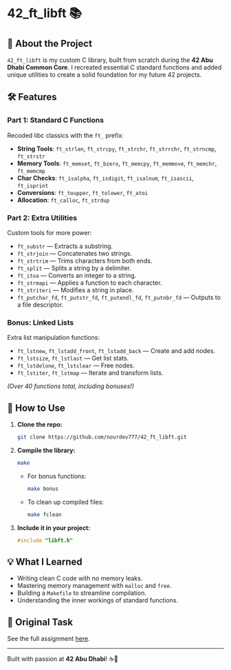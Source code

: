 # 42_ft_libft 📚

## 🌟 About the Project
`42_ft_libft` is my custom C library, built from scratch during the **42 Abu Dhabi Common Core**. I recreated essential C standard functions and added unique utilities to create a solid foundation for my future 42 projects.

## 🛠️ Features

### Part 1: Standard C Functions
Recoded libc classics with the `ft_` prefix:

- **String Tools**: `ft_strlen`, `ft_strcpy`, `ft_strchr`, `ft_strrchr`, `ft_strncmp`, `ft_strstr`  
- **Memory Tools**: `ft_memset`, `ft_bzero`, `ft_memcpy`, `ft_memmove`, `ft_memchr`, `ft_memcmp`  
- **Char Checks**: `ft_isalpha`, `ft_isdigit`, `ft_isalnum`, `ft_isascii`, `ft_isprint`  
- **Conversions**: `ft_toupper`, `ft_tolower`, `ft_atoi`  
- **Allocation**: `ft_calloc`, `ft_strdup`  

### Part 2: Extra Utilities
Custom tools for more power:

- `ft_substr` — Extracts a substring.  
- `ft_strjoin` — Concatenates two strings.  
- `ft_strtrim` — Trims characters from both ends.  
- `ft_split` — Splits a string by a delimiter.  
- `ft_itoa` — Converts an integer to a string.  
- `ft_strmapi` — Applies a function to each character.  
- `ft_striteri` — Modifies a string in place.  
- `ft_putchar_fd`, `ft_putstr_fd`, `ft_putendl_fd`, `ft_putnbr_fd` — Outputs to a file descriptor.  

### Bonus: Linked Lists
Extra list manipulation functions:

- `ft_lstnew`, `ft_lstadd_front`, `ft_lstadd_back` — Create and add nodes.  
- `ft_lstsize`, `ft_lstlast` — Get list stats.  
- `ft_lstdelone`, `ft_lstclear` — Free nodes.  
- `ft_lstiter`, `ft_lstmap` — Iterate and transform lists.  

*(Over 40 functions total, including bonuses!)*

## 🚀 How to Use

1. **Clone the repo:**  
   ```bash
   git clone https://github.com/nourdev777/42_ft_libft.git
   ```

2. **Compile the library:**  
   ```bash
   make
   ```
   - For bonus functions:  
     ```bash
     make bonus
     ```
   - To clean up compiled files:  
     ```bash
     make fclean
     ```

3. **Include it in your project:**  
   ```c
   #include "libft.h"
   ```

## 💡 What I Learned

- Writing clean C code with no memory leaks.  
- Mastering memory management with `malloc` and `free`.  
- Building a `Makefile` to streamline compilation.  
- Understanding the inner workings of standard functions.  

## 📜 Original Task
See the full assignment [here]([https://github.com/nourdev777/42_ft_libft/libft_assignment.pdf](https://github.com/nourdev777/42_ft_libft/blob/master/libft_assignment.pdf)).

---

Built with passion at **42 Abu Dhabi**! ☕🚀

